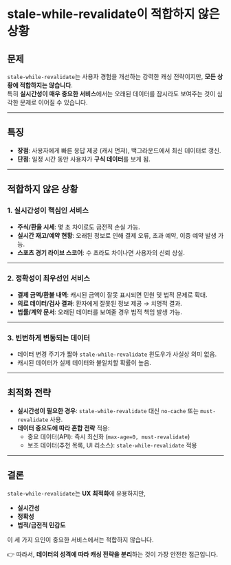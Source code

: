 # stale-while-revalidate이 적합하지 않은 상황

## 문제

`stale-while-revalidate`는 사용자 경험을 개선하는 강력한 캐싱 전략이지만, **모든 상황에 적합하지는 않습니다**.  
특히 **실시간성이 매우 중요한 서비스**에서는 오래된 데이터를 잠시라도 보여주는 것이 심각한 문제로 이어질 수 있습니다.

---

## 특징

- **장점**: 사용자에게 빠른 응답 제공 (캐시 먼저), 백그라운드에서 최신 데이터로 갱신.
- **단점**: 일정 시간 동안 사용자가 **구식 데이터**를 보게 됨.

---

## 적합하지 않은 상황

### 1. 실시간성이 핵심인 서비스

- **주식/환율 시세**: 몇 초 차이로도 금전적 손실 가능.
- **실시간 재고/예약 현황**: 오래된 정보로 인해 결제 오류, 초과 예약, 이중 예약 발생 가능.
- **스포츠 경기 라이브 스코어**: 수 초라도 차이나면 사용자의 신뢰 상실.

---

### 2. 정확성이 최우선인 서비스

- **결제 금액/환불 내역**: 캐시된 금액이 잘못 표시되면 민원 및 법적 문제로 확대.
- **의료 데이터/검사 결과**: 환자에게 잘못된 정보 제공 → 치명적 결과.
- **법률/계약 문서**: 오래된 데이터를 보여줄 경우 법적 책임 발생 가능.

---

### 3. 빈번하게 변동되는 데이터

- 데이터 변경 주기가 짧아 `stale-while-revalidate` 윈도우가 사실상 의미 없음.
- 캐시된 데이터가 실제 데이터와 불일치할 확률이 높음.

---

## 최적화 전략

- **실시간성이 필요한 경우**: `stale-while-revalidate` 대신 `no-cache` 또는 `must-revalidate` 사용.
- **데이터 중요도에 따라 혼합 전략** 적용:
  - 중요 데이터(API): 즉시 최신화 (`max-age=0, must-revalidate`)
  - 보조 데이터(추천 목록, UI 리소스): `stale-while-revalidate` 적용

---

## 결론

`stale-while-revalidate`는 **UX 최적화**에 유용하지만,

- **실시간성**
- **정확성**
- **법적/금전적 민감도**

이 세 가지 요인이 중요한 서비스에서는 적합하지 않습니다.

👉 따라서, **데이터의 성격에 따라 캐싱 전략을 분리**하는 것이 가장 안전한 접근입니다.
